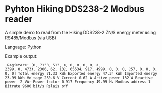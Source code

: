 # Pyhton Hiking DDS238-2 Modbus reader
A simple demo to read from the Hiking DDS238-2 ZN/S energy meter using RS485/Modbus (via USB)
<p>Language: Python


Example output:<p>
<code>
Registers:  [0, 7133, 513, 0, 0, 0, 0, 0, 0, 2399, 0, 4733, 2306, 62, 132, 65534, 917, 4999, 0, 0, 0, 257, 0, 0, 0, 0, 0]
Total energy 71.33  kWh
Exported energy  47.34  kWh
Imported energy  23.99  kWh
Voltage  230.6  V
Current  0.62  A
Active power  132  W
Reactive power  -2  VAr
Power factor  0.917
Frequency 49.99  Hz
Modbus address  1
Bitrate  9600 bit/s
Relais  off
</code>

